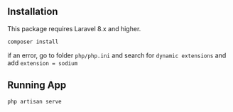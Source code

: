## Installation

This package requires Laravel 8.x and higher.

```bash
composer install
```

if an error, go to folder `php/php.ini` and search for `dynamic extensions` and add `extension = sodium`

## Running App

```bash
php artisan serve
```
